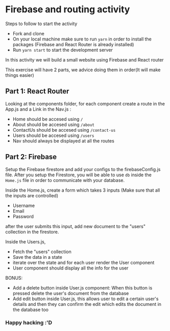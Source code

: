 # Firebase and routing activity

Steps to follow to start the activity

- Fork and clone
- On your local machine make sure to run `yarn` in order to install the packages (Firebase and React Router is already installed)
- Run `yarn start` to start the development server

In this activity we will build a small website using Firebase and React router

This exercise will have 2 parts, we advice doing them in order(It will make things easier)

## Part 1: React Router

Looking at the components folder, for each component create a route in the App.js and a Link in the Nav.js :

- Home should be accesed using `/`
- About should be accesed using `/about`
- ContactUs should be accesed using `/contact-us`
- Users should be accesed using `/users`
- Nav should always be displayed at all the routes

## Part 2: Firebase

Setup the Firebase firestore and add your configs to the firebaseConfig.js file.
After you setup the Firestore, you will be able to use `db` inside the `Home.js` file in order to communicate with your database.

Inside the Home.js, create a form which takes 3 inputs (Make sure that all the inputs are controlled)

- Username
- Email
- Password

after the user submits this input, add new document to the "users" collection in the firestore.

Inside the Users.js,

- Fetch the "users" collection
- Save the data in a state
- iterate over the state and for each user render the User component
- User component should display all the info for the user

BONUS:

- Add a delete button inside User.js component: When this button is pressed delete the user's document from the database
- Add edit button inside User.js, this allows user to edit a certain user's details and then they can confirm the edit which edits the document in the database too

### Happy hacking :'D